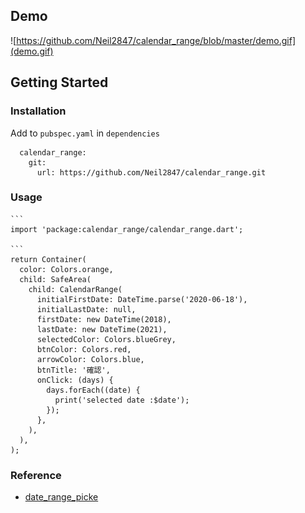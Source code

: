 ## Demo

![https://github.com/Neil2847/calendar_range/blob/master/demo.gif](demo.gif)

## Getting Started

### Installation

Add to `pubspec.yaml` in `dependencies` 

```
  calendar_range:
    git:
      url: https://github.com/Neil2847/calendar_range.git
```

### Usage
    ```
    import 'package:calendar_range/calendar_range.dart';

    ```
    return Container(
      color: Colors.orange,
      child: SafeArea(
        child: CalendarRange(
          initialFirstDate: DateTime.parse('2020-06-18'),
          initialLastDate: null,
          firstDate: new DateTime(2018),
          lastDate: new DateTime(2021),
          selectedColor: Colors.blueGrey,
          btnColor: Colors.red,
          arrowColor: Colors.blue,
          btnTitle: '確認',
          onClick: (days) {
            days.forEach((date) {
              print('selected date :$date');
            });
          },
        ),
      ),
    );
  
  
### Reference
- [date_range_picke](!https://pub.dev/packages/date_range_picker)

